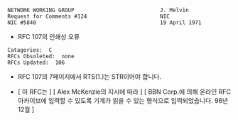 

```text
NETWORK WORKING GROUP                           J. Melvin
Request for Comments #124                       NIC
NIC #5840                                       19 April 1971
```

- RFC 107의 인쇄상 오류

```text
Catagories:  C
RFCs Obsoleted:  none
RFCs Updated:  106
```

- RFC 107의 7페이지에서 RTS\(1.\)는 STR이어야 합니다.

- \[ 이 RFC는 \] \[ Alex McKenzie의 지시에 따라 \] \[ BBN Corp.에 의해 온라인 RFC 아카이브에 입력할 수 있도록 기계가 읽을 수 있는 형식으로 입력되었습니다. 96년 12월 \]